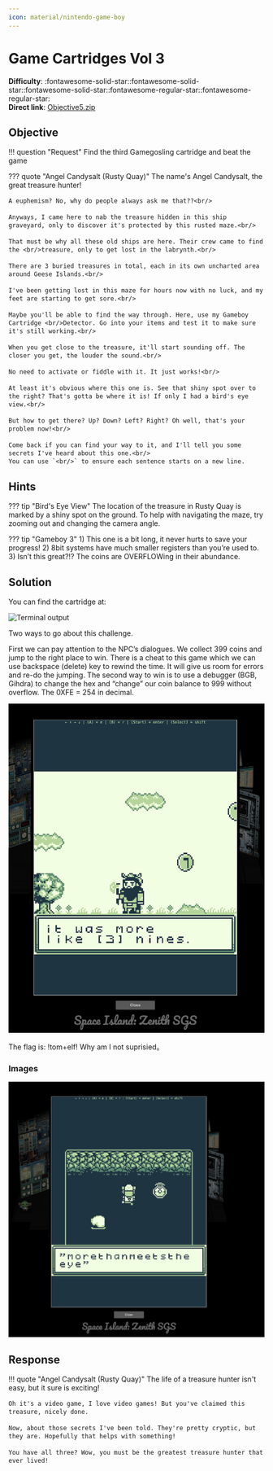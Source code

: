 ```yaml
---
icon: material/nintendo-game-boy
---
```


# Game Cartridges Vol 3

**Difficulty**: :fontawesome-solid-star::fontawesome-solid-star::fontawesome-solid-star::fontawesome-regular-star::fontawesome-regular-star:<br/>
**Direct link**: [Objective5.zip](https://.../)

## Objective

!!! question "Request"
    Find the third Gamegosling cartridge and beat the game

??? quote "Angel Candysalt (Rusty Quay)"
    The name's Angel Candysalt, the great treasure hunter!<br/>

    A euphemism? No, why do people always ask me that??<br/>

    Anyways, I came here to nab the treasure hidden in this ship graveyard, only to discover it's protected by this rusted maze.<br/>

    That must be why all these old ships are here. Their crew came to find the <br/>treasure, only to get lost in the labrynth.<br/>

    There are 3 buried treasures in total, each in its own uncharted area around Geese Islands.<br/>

    I've been getting lost in this maze for hours now with no luck, and my feet are starting to get sore.<br/>

    Maybe you'll be able to find the way through. Here, use my Gameboy Cartridge <br/>Detector. Go into your items and test it to make sure it's still working.<br/>

    When you get close to the treasure, it'll start sounding off. The closer you get, the louder the sound.<br/>

    No need to activate or fiddle with it. It just works!<br/>

    At least it's obvious where this one is. See that shiny spot over to the right? That's gotta be where it is! If only I had a bird's eye view.<br/>

    But how to get there? Up? Down? Left? Right? Oh well, that's your problem now!<br/>

    Come back if you can find your way to it, and I'll tell you some secrets I've heard about this one.<br/>
    You can use `<br/>` to ensure each sentence starts on a new line.

## Hints

??? tip "Bird's Eye View"
    The location of the treasure in Rusty Quay is marked by a shiny spot on the ground. To help with navigating the maze, try zooming out and changing the camera angle.

??? tip "Gameboy 3"
    1) This one is a bit long, it never hurts to save your progress! 2) 8bit systems have much smaller registers than you’re used to. 3) Isn’t this great?!? The coins are OVERFLOWing in their abundance.

## Solution

You can find the cartridge at: 

![Terminal output](../img/objectives/o17/gameboy3.png)

Two ways to go about this challenge. 

First we can pay attention to the NPC’s dialogues. We collect 399 coins and jump to the right place to win. There is a cheat to this game which we can use backspace (delete) key to rewind the time. It will give us room for errors and re-do the jumping. The second way to win is to use a debugger (BGB, Gihdra) to change the hex and “change” our coin balance to 999 without overflow. The 0XFE = 254 in decimal. 

![Terminal output](../img/objectives/o17/399.png)

The flag is: !tom+elf!
Why am I not suprisied。 

### Images

![Terminal output](../img/objectives/o17/solved.png)


## Response

!!! quote "Angel Candysalt (Rusty Quay)"
    The life of a treasure hunter isn't easy, but it sure is exciting!

    Oh it's a video game, I love video games! But you've claimed this treasure, nicely done.

    Now, about those secrets I've been told. They're pretty cryptic, but they are. Hopefully that helps with something!

    You have all three? Wow, you must be the greatest treasure hunter that ever lived!
